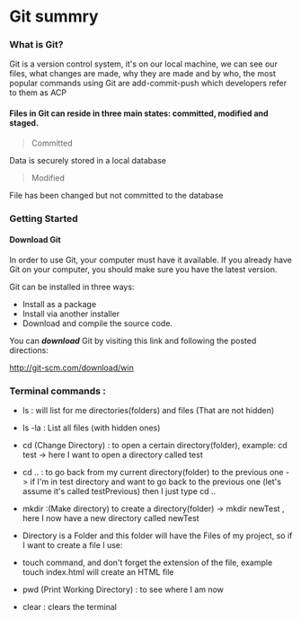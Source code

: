 # Git summry
### What is Git?
Git is a version control system, it's on our local machine, we can see our files, what changes are made, why they are made and by who,
the most popular commands using Git are add-commit-push which developers refer to them as ACP

#### Files in Git can reside in three main states: committed, modified and staged.

> Committed

Data is securely stored in a local database

> Modified

File has been changed but not committed to the database

### Getting Started

#### Download Git

In order to use Git, your computer must have it available. If you already have Git on your computer, you should make sure you have the latest version.

Git can be installed in three ways:

+ Install as a package
+ Install via another installer
+ Download and compile the source code.

You can ***download*** Git by visiting this link and following the posted directions:

http://git-scm.com/download/win

### Terminal commands :

+ ls : will list for me directories(folders) and files (That are not hidden)

+ ls -la : List all files (with hidden ones)

+ cd (Change Directory) : to open a certain directory(folder), example: cd test -> here I want to open a directory called test

+ cd ..  : to go back from my current directory(folder) to the previous one -> if I'm in test directory and want to go back to the previous one (let's assume it's called testPrevious) then I just type cd ..

+ mkdir :(Make directory) to create a directory(folder) -> mkdir newTest , here I now have a new directory called newTest

+ Directory is a Folder and this folder will have the Files of my project, so if I want to create a file I use: 

+ touch command, and don't forget the extension of the file, example touch index.html will create an HTML file

+ pwd (Print Working Directory) : to see where I am now

+ clear : clears the terminal


